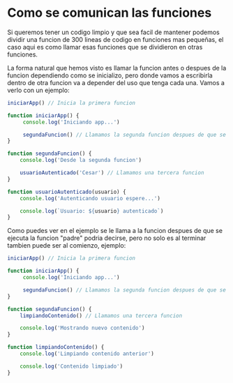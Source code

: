 # Como se comunican las funciones

Si queremos tener un codigo limpio y que sea facil de mantener podemos dividir una funcion de 300 lineas de codigo en funciones mas pequeñas, el caso aqui es como llamar esas funciones que se dividieron en otras funciones.

La forma natural que hemos visto es llamar la funcion antes o despues de la funcion dependiendo como se inicializo, pero donde vamos a escribirla dentro de otra funcion va a depender del uso que tenga cada una. Vamos a verlo con un ejemplo:

```Javascript
iniciarApp() // Inicia la primera funcion

function iniciarApp() {
     console.log('Iniciando app...')

     segundaFuncion() // Llamamos la segunda funcion despues de que se termine la primera funcion
}

function segundaFuncion() {
    console.log('Desde la segunda funcion')

    usuarioAutenticado('Cesar') // Llamamos una tercera funcion
}

function usuarioAutenticado(usuario) {
    console.log('Autenticando usuario espere...')

    console.log(`Usuario: ${usuario} autenticado`)
}
```

Como puedes ver en el ejemplo se le llama a la funcion despues de que se ejecuta la funcion "padre" podria decirse, pero no solo es al terminar tambien puede ser al comienzo, ejemplo:

```Javascript
iniciarApp() // Inicia la primera funcion

function iniciarApp() {
     console.log('Iniciando app...')

     segundaFuncion() // Llamamos la segunda funcion despues de que se termine la primera funcion
}

function segundaFuncion() {
    limpiandoContenido() // Llamamos una tercera funcion

    console.log('Mostrando nuevo contenido')
}

function limpiandoContenido() {
    console.log('Limpiando contenido anterior')

    console.log('Contenido limpiado')
}
```
